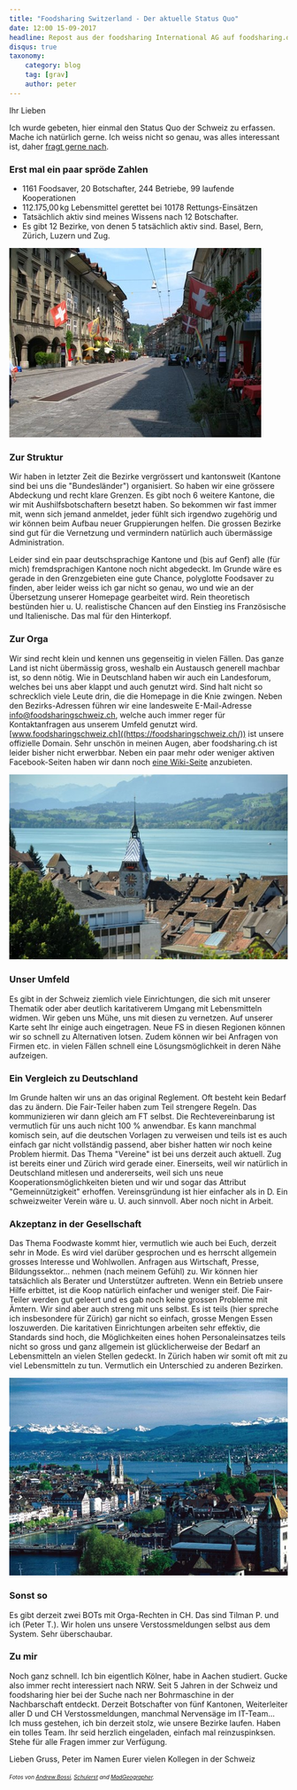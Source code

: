 ```yaml
---
title: "Foodsharing Switzerland - Der aktuelle Status Quo"
date: 12:00 15-09-2017
headline: Repost aus der foodsharing International AG auf foodsharing.de
disqus: true
taxonomy:
    category: blog
    tag: [grav]
    author: peter
---
```


Ihr Lieben

Ich wurde gebeten, hier einmal den Status Quo der Schweiz zu erfassen. Mache ich natürlich gerne. Ich weiss nicht so genau, was alles interessant ist, daher [fragt gerne nach]((mailto:peter.toennies@gmail.com)).

### Erst mal ein paar spröde Zahlen
* 1161 Foodsaver, 20 Botschafter, 244 Betriebe, 99 laufende Kooperationen
* 112.175,00 kg Lebensmittel gerettet bei 10178 Rettungs-Einsätzen
* Tatsächlich aktiv sind meines Wissens nach 12 Botschafter.
* Es gibt 12 Bezirke, von denen 5 tatsächlich aktiv sind. Basel, Bern, Zürich, Luzern und Zug.

![Bern](Bern.jpg)

### Zur Struktur
Wir haben in letzter Zeit die Bezirke vergrössert und kantonsweit (Kantone sind bei uns die "Bundesländer") organisiert. So haben wir eine grössere Abdeckung und recht klare Grenzen. Es gibt noch 6 weitere Kantone, die wir mit Aushilfsbotschaftern besetzt haben. So bekommen wir fast immer mit, wenn sich jemand anmeldet, jeder fühlt sich irgendwo zugehörig und wir können beim Aufbau neuer Gruppierungen helfen. Die grossen Bezirke sind gut für die Vernetzung und vermindern natürlich auch übermässige Administration.

Leider sind ein paar deutschsprachige Kantone und (bis auf Genf) alle (für mich) fremdsprachigen Kantone noch nicht abgedeckt. Im Grunde wäre es gerade in den Grenzgebieten eine gute Chance, polyglotte Foodsaver zu finden, aber leider weiss ich gar nicht so genau, wo und wie an der Übersetzung unserer Homepage gearbeitet wird. Rein theoretisch bestünden hier u. U. realistische Chancen auf den Einstieg ins Französische und Italienische. Das mal für den Hinterkopf.

### Zur Orga
Wir sind recht klein und kennen uns gegenseitig in vielen Fällen. Das ganze Land ist nicht übermässig gross, weshalb ein Austausch generell machbar ist, so denn nötig. Wie in Deutschland haben wir auch ein Landesforum, welches bei uns aber klappt und auch genutzt wird. Sind halt nicht so schrecklich viele Leute drin, die die Homepage in die Knie zwingen.
Neben den Bezirks-Adressen führen wir eine landesweite E-Mail-Adresse info@foodsharingschweiz.ch, welche auch immer reger für Kontaktanfragen aus unserem Umfeld genutzt wird. [www.foodsharingschweiz.ch]((https://foodsharingschweiz.ch/)) ist unsere offizielle Domain. Sehr unschön in meinen Augen, aber foodsharing.ch ist leider bisher nicht erwerbbar.
Neben ein paar mehr oder weniger aktiven Facebook-Seiten haben wir dann noch [eine Wiki-Seite](https://wiki.foodsharing.de/Schweiz) anzubieten.

![Zug](Zug.jpg)

### Unser Umfeld
Es gibt in der Schweiz ziemlich viele Einrichtungen, die sich mit unserer Thematik oder aber deutlich karitativerem Umgang mit Lebensmitteln widmen. Wir geben uns Mühe, uns mit diesen zu vernetzen. Auf unserer Karte seht Ihr einige auch eingetragen. Neue FS in diesen Regionen können wir so schnell zu Alternativen lotsen. Zudem können wir bei Anfragen von Firmen etc. in vielen Fällen schnell eine Lösungsmöglichkeit in deren Nähe aufzeigen.

### Ein Vergleich zu Deutschland
Im Grunde halten wir uns an das original Reglement. Oft besteht kein Bedarf das zu ändern. Die Fair-Teiler haben zum Teil strengere Regeln. Das kommunizieren wir dann gleich am FT selbst. Die Rechtevereinbarung ist vermutlich für uns auch nicht 100 % anwendbar. Es kann manchmal komisch sein, auf die deutschen Vorlagen zu verweisen und teils ist es auch einfach gar nicht vollständig passend, aber bisher hatten wir noch keine Problem hiermit.
Das Thema "Vereine" ist bei uns derzeit auch aktuell. Zug ist bereits einer und Zürich wird gerade einer. Einerseits, weil wir natürlich in Deutschland mitlesen und andererseits, weil sich uns neue Kooperationsmöglichkeiten bieten und wir und sogar das Attribut "Gemeinnützigkeit" erhoffen. Vereinsgründung ist hier einfacher als in D. Ein schweizweiter Verein wäre u. U. auch sinnvoll. Aber noch nicht in Arbeit.

### Akzeptanz in der Gesellschaft
Das Thema Foodwaste kommt hier, vermutlich wie auch bei Euch, derzeit sehr in Mode. Es wird viel darüber gesprochen und es herrscht allgemein grosses Interesse und Wohlwollen. Anfragen aus Wirtschaft, Presse, Bildungssektor... nehmen (nach meinem Gefühl) zu. Wir können hier tatsächlich als Berater und Unterstützer auftreten. Wenn ein Betrieb unsere Hilfe erbittet, ist die Koop natürlich einfacher und weniger steif.
Die Fair-Teiler werden gut geleert und es gab noch keine grossen Probleme mit Ämtern. Wir sind aber auch streng mit uns selbst.
Es ist teils (hier spreche ich insbesondere für Zürich) gar nicht so einfach, grosse Mengen Essen loszuwerden. Die karitativen Einrichtungen arbeiten sehr effektiv, die Standards sind hoch, die Möglichkeiten eines hohen Personaleinsatzes teils nicht so gross und ganz allgemein ist glücklicherweise der Bedarf an Lebensmitteln an vielen Stellen gedeckt. In Zürich haben wir somit oft mit zu viel Lebensmitteln zu tun. Vermutlich ein Unterschied zu anderen Bezirken.

![Zurich](Zurich.jpg)

### Sonst so
Es gibt derzeit zwei BOTs mit Orga-Rechten in CH. Das sind Tilman P. und ich (Peter T.). Wir holen uns unsere Verstossmeldungen selbst aus dem System. Sehr überschaubar.

### Zu mir
Noch ganz schnell. Ich bin eigentlich Kölner, habe in Aachen studiert. Gucke also immer recht interessiert nach NRW. Seit 5 Jahren in der Schweiz und foodsharing hier bei der Suche nach ner Bohrmaschine in der Nachbarschaft entdeckt. Derzeit Botschafter von fünf Kantonen, Weiterleiter aller D und CH Verstossmeldungen, manchmal Nervensäge im IT-Team...
Ich muss gestehen, ich bin derzeit stolz, wie unsere Bezirke laufen. Haben ein tolles Team. Ihr seid herzlich eingeladen, einfach mal reinzuspinksen. Stehe für alle Fragen immer zur Verfügung.

Lieben Gruss, Peter im Namen Eurer vielen Kollegen in der Schweiz

<span style="font-size: 70%"><i>Fotos von
<a href="https://commons.wikimedia.org/wiki/User:Thisisbossi">Andrew Bossi</a>,
<a href="https://commons.wikimedia.org/wiki/User:Schulerst">Schulerst</a> and
<a href="https://commons.wikimedia.org/wiki/User:MadGeographer">MadGeographer</a>.</i></span>
